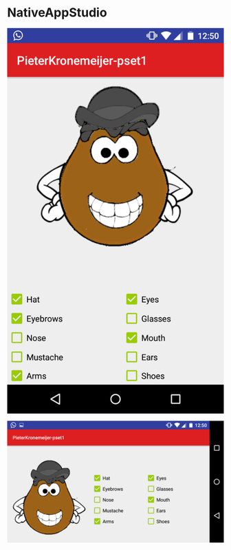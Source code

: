 # NativeAppStudio

![screenshot_1](https://github.com/P1eter/NativeAppStudio/blob/master/PieterKronemeijer-pset1/doc/screenshot_1.png?raw=true)

![screenshot_1](https://github.com/P1eter/NativeAppStudio/blob/master/PieterKronemeijer-pset1/doc/screenshot_2.png?raw=true)
